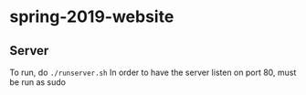 # spring-2019-website

## Server
To run, do `./runserver.sh`
In order to have the server listen on port 80, must be run as sudo
